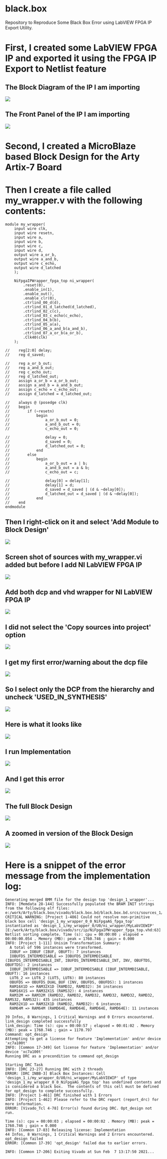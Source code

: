 # black.box
Repository to Reproduce Some Black Box Error using LabVIEW FPGA IP Export Utility.

# First, I created some LabVIEW FPGA IP and exported it using the FPGA IP Export to Netlist feature

## The Block Diagram of the IP I am importing
![](./pictures/Block.Diagram.png)

## The Front Panel of the IP I am importing
![](./pictures/Front.Panel.png)

# Second, I created a MicroBlaze based Block Design for the Arty Artix-7 Board

# Then I create a file called my_wrapper.v with the following contents:
```
module my_wrapper(
    input wire clk,
    input wire resetn,
    input wire a,
    input wire b,
    input wire c,
    input wire d,
    output wire a_or_b,
    output wire a_and_b,
    output wire c_echo,
    output wire d_latched
    );

    NiFpgaIPWrapper_fpga_top ni_wrapper(
        .reset(0),
        .enable_in(1),
        .enable_out(),
        .enable_clr(0),
        .ctrlind_00_d(d),
        .ctrlind_01_d_latched(d_latched),
        .ctrlind_02_c(c),
        .ctrlind_03_c_echo(c_echo),
        .ctrlind_04_b(b),
        .ctrlind_05_a(a),
        .ctrlind_06_a_and_b(a_and_b),
        .ctrlind_07_a_or_b(a_or_b),
        .Clk40(clk)
    );

//    reg[2:0] delay;
//    reg d_saved;

//    reg a_or_b_out;
//    reg a_and_b_out;
//    reg c_echo_out;
//    reg d_latched_out;
//    assign a_or_b = a_or_b_out;
//    assign a_and_b = a_and_b_out;
//    assign c_echo = c_echo_out;
//    assign d_latched = d_latched_out;

//    always @ (posedge clk)
//    begin
//        if (~resetn)
//            begin
//                a_or_b_out = 0;
//                a_and_b_out = 0;
//                c_echo_out = 0;

//                delay = 0;
//                d_saved = 0;
//                d_latched_out = 0;
//            end
//        else
//            begin
//                a_or_b_out = a | b;
//                a_and_b_out = a & b;
//                c_echo_out = c;

//                delay[0] = delay[1];
//                delay[1] = d;
//                d_saved = d_saved | (d & ~delay[0]);
//                d_latched_out = d_saved | (d & ~delay[0]);
//            end
//    end
endmodule
```

## Then I right-click on it and select 'Add Module to Block Design'
![](./pictures/00-Add.my.IP.to.Block.Design.png)

## Screen shot of sources with my_wrapper.vi added but before I add NI LabVIEW FPGA IP
![](./pictures/01-Without.Ni.Dcp.png)

## Add both dcp and vhd wrapper for NI LabVIEW FPGA IP
![](./pictures/02.Add.Ni.Ip.png)

## I did not select the 'Copy sources into project' option
![](./pictures/03.No.Copy.png)

## I get my first error/warning about the dcp file
![](./pictures/04.No.Dcp.Allowed.Error.png)

## So I select only the DCP from the hierarchy and uncheck 'USED_IN_SYNTHESIS'
![](./pictures/05.Ok.I.Removed.Synthesis.png)

## Here is what it looks like
![](./pictures/06.Dcp.Still.Appears.But.Unchecked.png)

## I run Implementation
![](./pictures/07.Synthesis.Ok.Implementation.Next.png)

## And I get this error
![](./pictures/08.Black.Box.Instance.Error.png)

## The full Block Design
![](./pictures/09-Full.Block.Design.png)

## A zoomed in version of the Block Design
![](./pictures/10-My.Ip.in.Block.Design.png)


# Here is a snippet of the error message from the implementation log:
```
Generating merged BMM file for the design top 'design_1_wrapper'...
INFO: [Memdata 28-144] Successfully populated the BRAM INIT strings from the following elf files: e:/work/Arty/black.box/vivado/black.box.bd/black.box.bd.srcs/sources_1/bd/design_1/ip/design_1_microblaze_0_0/data/mb_bootloop_le.elf 
CRITICAL WARNING: [Project 1-486] Could not resolve non-primitive black box cell 'design_1_my_wrapper_0_0_NiFpgaAG_fpga_top' instantiated as 'design_1_i/my_wrapper_0/U0/ni_wrapper/MyLabVIEWIP' [E:/work/Arty/black.box/vivado/src/ip/NiFpgaIPWrapper_fpga_top.vhd:63]
Netlist sorting complete. Time (s): cpu = 00:00:00 ; elapsed = 00:00:00.054 . Memory (MB): peak = 1760.746 ; gain = 0.000
INFO: [Project 1-111] Unisim Transformation Summary:
  A total of 596 instances were transformed.
  IOBUF => IOBUF (IBUF, OBUFT): 7 instances
  IOBUFDS_INTERMDISABLE => IOBUFDS_INTERMDISABLE (IBUFDS_INTERMDISABLE_INT, IBUFDS_INTERMDISABLE_INT, INV, OBUFTDS, OBUFTDS): 2 instances
  IOBUF_INTERMDISABLE => IOBUF_INTERMDISABLE (IBUF_INTERMDISABLE, OBUFT): 16 instances
  LUT6_2 => LUT6_2 (LUT5, LUT6): 80 instances
  OBUFDS => OBUFDS_DUAL_BUF (INV, OBUFDS, OBUFDS): 1 instances
  RAM16X1D => RAM32X1D (RAMD32, RAMD32): 34 instances
  RAM16X1S => RAM32X1S (RAMS32): 4 instances
  RAM32M => RAM32M (RAMD32, RAMD32, RAMD32, RAMD32, RAMD32, RAMD32, RAMS32, RAMS32): 435 instances
  RAM32X1D => RAM32X1D (RAMD32, RAMD32): 6 instances
  RAM64M => RAM64M (RAMD64E, RAMD64E, RAMD64E, RAMD64E): 11 instances

39 Infos, 8 Warnings, 1 Critical Warnings and 0 Errors encountered.
link_design completed successfully
link_design: Time (s): cpu = 00:00:57 ; elapsed = 00:01:02 . Memory (MB): peak = 1760.746 ; gain = 1170.797
Command: opt_design
Attempting to get a license for feature 'Implementation' and/or device 'xc7a100t'
INFO: [Common 17-349] Got license for feature 'Implementation' and/or device 'xc7a100t'
Running DRC as a precondition to command opt_design

Starting DRC Task
INFO: [DRC 23-27] Running DRC with 2 threads
ERROR: [DRC INBB-3] Black Box Instances: Cell 'design_1_i/my_wrapper_0/U0/ni_wrapper/MyLabVIEWIP' of type 'design_1_my_wrapper_0_0_NiFpgaAG_fpga_top' has undefined contents and is considered a black box.  The contents of this cell must be defined for opt_design to complete successfully.
INFO: [Project 1-461] DRC finished with 1 Errors
INFO: [Project 1-462] Please refer to the DRC report (report_drc) for more information.
ERROR: [Vivado_Tcl 4-78] Error(s) found during DRC. Opt_design not run.

Time (s): cpu = 00:00:03 ; elapsed = 00:00:02 . Memory (MB): peak = 1760.746 ; gain = 0.000
INFO: [Common 17-83] Releasing license: Implementation
44 Infos, 8 Warnings, 1 Critical Warnings and 2 Errors encountered.
opt_design failed
ERROR: [Common 17-39] 'opt_design' failed due to earlier errors.

INFO: [Common 17-206] Exiting Vivado at Sun Feb  7 13:17:50 2021...
```
